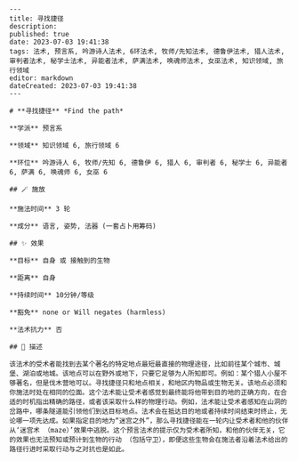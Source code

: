 
    ---
    title: 寻找捷径
    description: 
    published: true
    date: 2023-07-03 19:41:38
    tags: 法术, 预言系, 吟游诗人法术, 6环法术, 牧师/先知法术, 德鲁伊法术, 猎人法术, 审判者法术, 秘学士法术, 异能者法术, 萨满法术, 唤魂师法术, 女巫法术, 知识领域, 旅行领域
    editor: markdown
    dateCreated: 2023-07-03 19:41:38
    ---

    # **寻找捷径** *Find the path*

    **学派** 预言系 

    **领域** 知识领域 6, 旅行领域 6

    **环位** 吟游诗人 6, 牧师/先知 6, 德鲁伊 6, 猎人 6, 审判者 6, 秘学士 6, 异能者 6, 萨满 6, 唤魂师 6, 女巫 6

    ## 🪄 施放

    **施法时间** 3 轮

    **成分** 语言, 姿势, 法器 (一套占卜用筹码)

    ## ✨ 效果 

    **目标** 自身 或 接触到的生物 

    **距离** 自身  

    **持续时间** 10分钟/等级 

    **豁免** none or Will negates (harmless)

    **法术抗力** 否

    ## 📖 描述

    该法术的受术者能找到去某个著名的特定地点最短最直接的物理途径，比如前往某个城市、城堡、湖泊或地城。该地点可以在野外或地下，只要它足够为人所知即可。例如：某个猎人小屋不够著名，但是伐木营地可以。寻找捷径只和地点相关，和地区内物品或生物无关。该地点必须和你施法时处在相同的位面。这个法术能让受术者感觉到最终能将他带到目的地的正确方向，在合适的时机指出精确的路径，或者该采取什么样的物理行动。例如，法术能让受术者感知在山洞的岔路中，哪条隧道能引领他们到达目标地点。法术会在抵达目的地或者持续时间结束时终止，无论哪一项先达成。如果指定目的地为“迷宫之外”，那么寻找捷径能在一轮内让受术者和他的伙伴从‘迷宫术 （maze）’效果中逃脱。这个预言法术的提示仅为受术者所知，和他的伙伴无关，它的效果也无法预知或预计到生物的行动 （包括守卫），即便这些生物会在施法者沿着法术给出的路径行进时采取行动与之对抗也是如此。
    